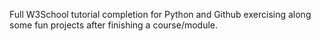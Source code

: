 Full W3School tutorial completion for Python and Github exercising along some fun projects after finishing a course/module.
